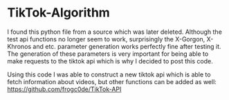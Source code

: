 # TikTok-Algorithm
I found this python file from a source which was later deleted. Although the test api functions no longer seem to work, surprisingly the X-Gorgon, X-Khronos and etc. parameter generation works perfectly fine after testing it. The generation of these parameters is very important for being able to make requests to the tiktok api which is why I decided to post this code.

Using this code I was able to construct a new tiktok api which is able to fetch information about videos, but other functions can be added as well: https://github.com/frogc0de/TikTok-API
